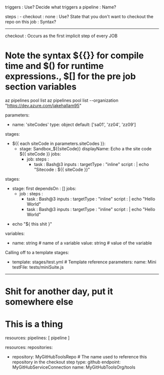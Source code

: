 triggers : Use?
Decide what triggers a pipeline : Name?

steps : - checkout : none : Use?
State that you don't want to checkout the repo on this job : Syntax?

----------------------------------------------------------------------- -----------------------------------------------------------------------

checkout : Occurs as the first implicit step of every JOB


# Note the syntax ${{}} for compile time and $() for runtime expressions., $[] for the pre job section variables

az pipelines pool list
az pipelines pool list --organization "https://dev.azure.com/jakehallam95" 

parameters:
- name: 'siteCodes'
  type: object
  default: ['sa01', 'zz04', 'zz09']

stages:
- ${{ each siteCode in parameters.siteCodes }}:
  - stage: Sandbox_${{siteCode}}
    displayName: Echo a the site code ${{ siteCode }}
    jobs:
    - job:
      steps :
      - task : Bash@3
        inputs :
          targetType : "inline"
          script : |
            echo "Sitecode : ${{ siteCode }}"

stages:
- stage: first
  dependsOn : []
  jobs:
  - job : 
    steps :
    - task : Bash@3
      inputs :
        targetType : "inline"
        script : |
          echo "Hello World"
    - task : Bash@3
      inputs :
        targetType : "inline"
        script : |
          echo "Hello World"

* echo "${ this shit }"

variables:
- name: string  # name of a variable
  value: string # value of the variable

Calling off to a template
stages:
- template: stages/test.yml  # Template reference
  parameters:
    name: Mini
    testFile: tests/miniSuite.js

--------------------------------------------------------------------------------
# Shit for another day, put it somewhere else

# This is a thing
resources:
  pipelines: [ pipeline ]  

resources:
  repositories:
  - repository: MyGitHubToolsRepo # The name used to reference this repository in the checkout step
    type: github
    endpoint: MyGitHubServiceConnection
    name: MyGitHubToolsOrg/tools


